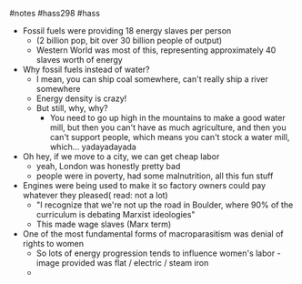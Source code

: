 #notes #hass298 #hass

- Fossil fuels were providing 18 energy slaves per person
	- (2 billion pop, bit over 30 billion people of output)
	- Western World was most of this, representing approximately 40 slaves worth of energy
- Why fossil fuels instead of water?
	- I mean, you can ship coal somewhere, can't really ship a river somewhere
	- Energy density is crazy!
	- But still, why, why?
		- You need to go up high in the mountains to make a good water mill, but then you can't have as much agriculture, and then you can't support people, which means you can't stock a water mill, which... yadayadayada
- Oh hey, if we move to a city, we can get cheap labor
	- yeah, London was honestly pretty bad
	- people were in poverty, had some malnutrition, all this fun stuff
- Engines were being used to make it so factory owners could pay whatever they pleased( read: not a lot)
	- "I recognize that we're not up the road in Boulder, where 90% of the curriculum is debating Marxist ideologies" 
	- This made wage slaves (Marx term)
- One of the most fundamental forms of macroparasitism was denial of rights to women
	- So lots of energy progression tends to influence women's labor - image provided was flat / electric / steam iron
	- 